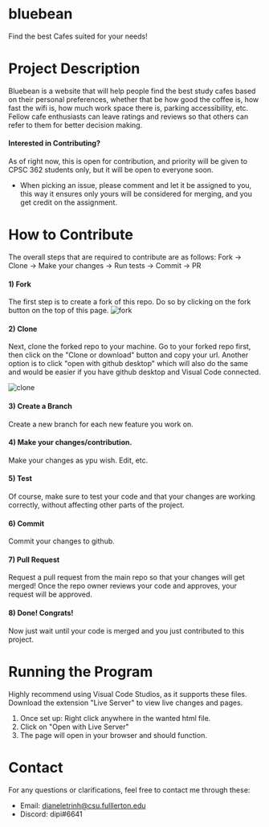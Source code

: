 # bluebean
Find the best Cafes suited for your needs!

# Project Description
Bluebean is a website that will help people find the best study cafes based on their personal preferences, whether that be how good the coffee is, how fast the wifi is, how much work space there is, parking accessibility, etc. Fellow cafe enthusiasts can leave ratings and reviews so that others can refer to them for better decision making.

#### Interested in Contributing?
As of right now, this is open for contribution, and priority will be given to CPSC 362 students only, but it will be open to everyone soon.
- When picking an issue, please comment and let it be assigned to you, this way it ensures only yours will be considered for merging, and you get credit on the assignment.


# How to Contribute
The overall steps that are required to contribute are as follows: Fork -> Clone -> Make your changes -> Run tests -> Commit -> PR

#### 1) Fork
The first step is to create a fork of this repo. Do so by clicking on the fork button on the top of this page.
![fork](https://user-images.githubusercontent.com/82136735/166879488-a3c52055-ea00-452f-80fb-61800682c20c.PNG)

#### 2) Clone
Next, clone the forked repo to your machine. Go to your forked repo first, then click on the "Clone or download" button and copy your url. Another option is to click "open with github desktop" which will also do the same and would be easier if you have github desktop and Visual Code connected.

![clone](https://user-images.githubusercontent.com/82136735/166880266-9e2c0333-5686-47dc-abc9-0816c134c824.PNG)

#### 3) Create a Branch
Create a new branch for each new feature you work on.

#### 4) Make your changes/contribution.
Make your changes as ypu wish. Edit, etc. 

#### 5) Test
Of course, make sure to test your code and that your changes are working correctly, without affecting other parts of the project.

#### 6) Commit
Commit your changes to github.

#### 7) Pull Request
Request a pull request from the main repo so that your changes will get merged! Once the repo owner reviews your code and approves, your request will be approved.

#### 8) Done! Congrats!
Now just wait until your code is merged and you just contributed to this project.


# Running the Program
Highly recommend using Visual Code Studios, as it supports these files. Download the extension "Live Server" to view live changes and pages. 
1) Once set up: Right click anywhere in the wanted html file.
2) Click on "Open with Live Server"
3) The page will open in your browser and should function.

# Contact
For any questions or clarifications, feel free to contact me through these:
- Email: dianeletrinh@csu.fulllerton.edu
- Discord: dipi#6641
